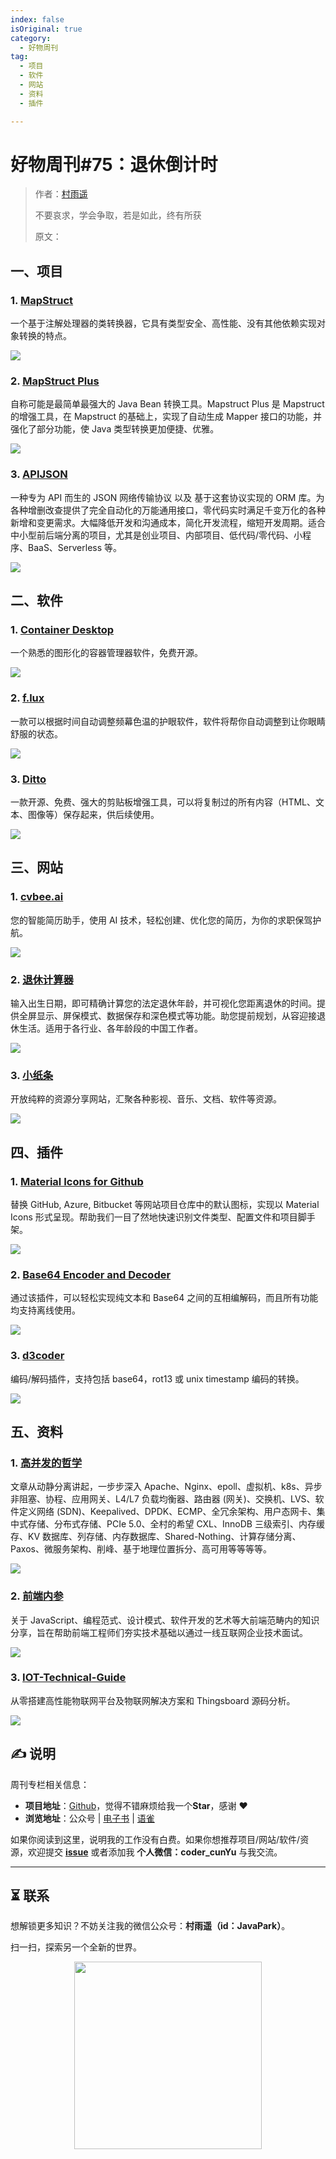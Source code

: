 ```yaml
---
index: false
isOriginal: true
category:
  - 好物周刊
tag:
  - 项目
  - 软件
  - 网站
  - 资料
  - 插件

---
```


# 好物周刊#75：退休倒计时

> 作者：[村雨遥](https://github.com/cunyu1943)
> 
> 不要哀求，学会争取，若是如此，终有所获
> 
> 原文：

## 一、项目

### 1. [MapStruct](https://github.com/mapstruct/mapstruct)

一个基于注解处理器的类转换器，它具有类型安全、高性能、没有其他依赖实现对象转换的特点。

![](assets/0921-0927/1727051070702-d242efc4-4827-4189-8fed-7c63eef1aa26.webp)

### 2. [MapStruct Plus](https://github.com/linpeilie/mapstruct-plus)

自称可能是最简单最强大的 Java Bean 转换工具。Mapstruct Plus 是 Mapstruct 的增强工具，在 Mapstruct 的基础上，实现了自动生成 Mapper 接口的功能，并强化了部分功能，使 Java 类型转换更加便捷、优雅。

![](assets/0921-0927/1727050889688-bed81536-2946-4211-ae0e-94a8fbc217ad.webp)

### 3. [APIJSON](https://github.com/Tencent/APIJSON)

一种专为 API 而生的 JSON 网络传输协议 以及 基于这套协议实现的 ORM 库。为各种增删改查提供了完全自动化的万能通用接口，零代码实时满足千变万化的各种新增和变更需求。大幅降低开发和沟通成本，简化开发流程，缩短开发周期。适合中小型前后端分离的项目，尤其是创业项目、内部项目、低代码/零代码、小程序、BaaS、Serverless 等。

![](assets/0921-0927/1727136318855-a5cd208a-ea27-4c89-877a-18b9a6bba10a.webp)

## 二、软件

### 1. [Container Desktop](https://github.com/iongion/container-desktop)

一个熟悉的图形化的容器管理器软件，免费开源。

![](assets/0921-0927/1727136483018-892878f0-3dc7-4f30-813e-6ebc62fa5191.webp)

### 2. [f.lux](https://justgetflux.com/)

一款可以根据时间自动调整频幕色温的护眼软件，软件将帮你自动调整到让你眼睛舒服的状态。

![](assets/0921-0927/1727136932526-4a25de07-2981-44d1-b44f-9545daaf0646.webp)

### 3. [Ditto](https://ditto-cp.sourceforge.io/)

一款开源、免费、强大的剪贴板增强工具，可以将复制过的所有内容（HTML、文本、图像等）保存起来，供后续使用。

![](assets/0921-0927/1727136978660-12b9034b-a4a6-43d9-a731-df2c12d6889b.webp)

## 三、网站

### 1. [cvbee.ai](https://cvbee.ai/zh-CN)

您的智能简历助手，使用 AI 技术，轻松创建、优化您的简历，为你的求职保驾护航。

![](assets/0921-0927/1727176960850-094dfec3-8146-4b47-8e65-8e275e1aa482.webp)

### 2. [退休计算器](https://daojishi.fun)

输入出生日期，即可精确计算您的法定退休年龄，并可视化您距离退休的时间。提供全屏显示、屏保模式、数据保存和深色模式等功能。助您提前规划，从容迎接退休生活。适用于各行业、各年龄段的中国工作者。

![](assets/0921-0927/1727177042883-20292774-634d-4b52-aa62-ec0185631192.webp)

### 3. [小纸条](https://ali.gitcafe.ink/)

开放纯粹的资源分享网站，汇聚各种影视、音乐、文档、软件等资源。

![](assets/0921-0927/1727223265826-ff65f845-979c-4476-a2b6-2b5535b9a647.webp)

## 四、插件

### 1. [Material Icons for Github](https://chromewebstore.google.com/detail/material-icons-for-github/bggfcpfjbdkhfhfmkjpbhnkhnpjjeomc)

替换 GitHub, Azure, Bitbucket 等网站项目仓库中的默认图标，实现以 Material Icons 形式呈现。帮助我们一目了然地快速识别文件类型、配置文件和项目脚手架。

![](assets/0921-0927/1727049421767-15201e4e-13a4-4c1a-a354-51f0c9fde46a.webp)

### 2. [Base64 Encoder and Decoder](https://chromewebstore.google.com/detail/base64-encoder-and-decode/hmndaanmnneonjcekcbeeedioimiffpj)

通过该插件，可以轻松实现纯文本和 Base64 之间的互相编解码，而且所有功能均支持离线使用。

![](assets/0921-0927/1727049548695-e431652d-be12-4af7-aa03-6c70cbb7f12d.webp)

### 3. [d3coder](https://chromewebstore.google.com/detail/d3coder/gncnbkghencmkfgeepfaonmegemakcol)

编码/解码插件，支持包括 base64，rot13 或 unix timestamp 编码的转换。

![](assets/0921-0927/1727049721371-23164a12-c6f8-4323-aa2c-2134047b768e.webp)

## 五、资料

### 1. [高并发的哲学](https://github.com/johnlui/PPHC)

文章从动静分离讲起，一步步深入 Apache、Nginx、epoll、虚拟机、k8s、异步非阻塞、协程、应用网关、L4/L7 负载均衡器、路由器 (网关)、交换机、LVS、软件定义网络 (SDN)、Keepalived、DPDK、ECMP、全冗余架构、用户态网卡、集中式存储、分布式存储、PCIe 5.0、全村的希望 CXL、InnoDB 三级索引、内存缓存、KV 数据库、列存储、内存数据库、Shared-Nothing、计算存储分离、Paxos、微服务架构、削峰、基于地理位置拆分、高可用等等等等。

![](assets/0921-0927/1727223591550-116098f7-394b-4f5a-8e6f-60b6cdb5859f.webp)

### 2. [前端内参](https://github.com/coffe1891/frontend-hard-mode-interview/)

关于 JavaScript、编程范式、设计模式、软件开发的艺术等大前端范畴内的知识分享，旨在帮助前端工程师们夯实技术基础以通过一线互联网企业技术面试。

![](assets/0921-0927/1727223676726-351e9566-748e-4d37-9f2b-9d939ab8d908.webp)

### 3. [IOT-Technical-Guide](https://github.com/IoT-Technology/IOT-Technical-Guide)

从零搭建高性能物联网平台及物联网解决方案和 Thingsboard 源码分析。

![](assets/0921-0927/1727223890177-95de69dc-5be4-40ca-a05f-9f8e8cce0ac9.webp)


## ✍️ 说明

周刊专栏相关信息：

- **项目地址**：[Github](https://github.com/cunyu1943/weekly)，觉得不错麻烦给我一个**Star**，感谢 ❤️
- **浏览地址**：公众号 | [电子书](https://cunyu1943.github.io/weekly) | [语雀](https://yuque.com/cunyu1943/weekly)

如果你阅读到这里，说明我的工作没有白费。如果你想推荐项目/网站/软件/资源，欢迎提交 **[issue](https://github.com/cunyu1943/weekly/issues)** 或者添加我 **个人微信：coder_cunYu** 与我交流。

---

## ⏳ 联系

想解锁更多知识？不妨关注我的微信公众号：**村雨遥（id：JavaPark）**。

扫一扫，探索另一个全新的世界。

<center>
<img src="/contact/contact.png" width="300">
</center>


